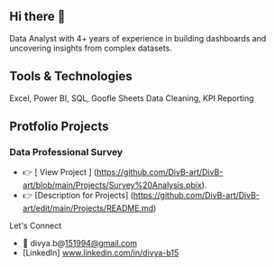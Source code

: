 ## Hi there 👋
Data Analyst with 4+ years of experience in building dashboards and uncovering insights from complex datasets.

## Tools & Technologies
Excel, Power BI, SQL, Goofle Sheets
Data Cleaning, KPI Reporting  

## Protfolio Projects

### Data Professional Survey  
- 👉 [ View Project ] (https://github.com/DivB-art/DivB-art/blob/main/Projects/Survey%20Analysis.pbix).
- 👉 [Description for Projects] (https://github.com/DivB-art/DivB-art/edit/main/Projects/README.md)






Let's Connect
- 📧 divya.b@151994@gmail.com
- [LinkedIn] www.linkedin.com/in/divya-b15
